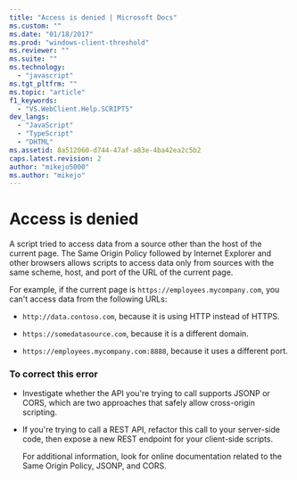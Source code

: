 ```yaml
---
title: "Access is denied | Microsoft Docs"
ms.custom: ""
ms.date: "01/18/2017"
ms.prod: "windows-client-threshold"
ms.reviewer: ""
ms.suite: ""
ms.technology: 
  - "javascript"
ms.tgt_pltfrm: ""
ms.topic: "article"
f1_keywords: 
  - "VS.WebClient.Help.SCRIPT5"
dev_langs: 
  - "JavaScript"
  - "TypeScript"
  - "DHTML"
ms.assetid: 8a512060-d744-47af-a83e-4ba42ea2c5b2
caps.latest.revision: 2
author: "mikejo5000"
ms.author: "mikejo"
---
```

# Access is denied
A script tried to access data from a source other than the host of the current page. The Same Origin Policy followed by Internet Explorer and other browsers allows scripts to access data only from sources with the same scheme, host, and port of the URL of the current page.  
  
 For example, if the current page is `https://employees.mycompany.com`, you can't access data from the following URLs:  
  
-   `http://data.contoso.com`, because it is using HTTP instead of HTTPS.  
  
-   `https://somedatasource.com`, because it is a different domain.  
  
-   `https://employees.mycompany.com:8888`, because it uses a different port.  
  
### To correct this error  
  
-   Investigate whether the API you're trying to call supports JSONP or CORS, which are two approaches that safely allow cross-origin scripting.  
  
-   If you're trying to call a REST API, refactor this call to your server-side code, then expose a new REST endpoint for your client-side scripts.  
  
     For additional information, look for online documentation related to the Same Origin Policy, JSONP, and CORS.
